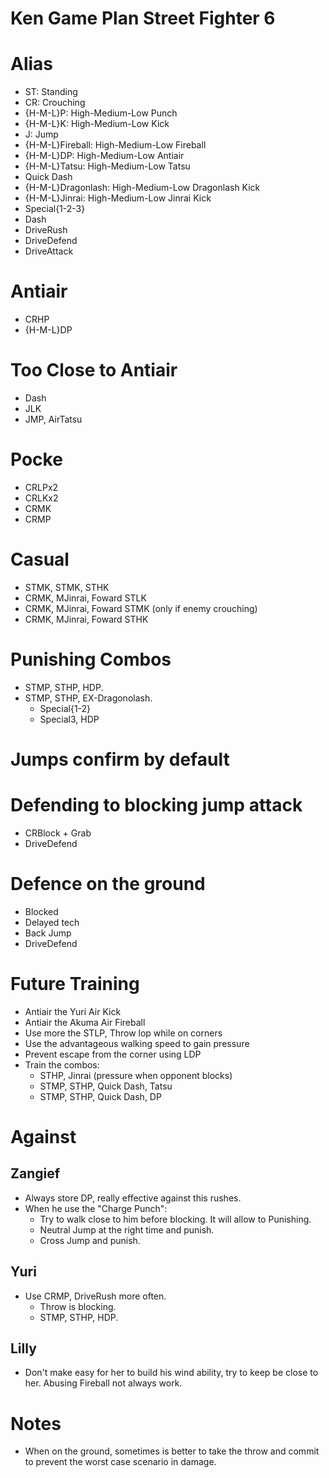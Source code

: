Ken Game Plan Street Fighter 6
==============================

# Alias
- ST: Standing
- CR: Crouching
- {H-M-L}P: High-Medium-Low Punch
- {H-M-L}K: High-Medium-Low Kick
- J: Jump
- {H-M-L}Fireball: High-Medium-Low Fireball
- {H-M-L}DP: High-Medium-Low Antiair
- {H-M-L}Tatsu: High-Medium-Low Tatsu
- Quick Dash
- {H-M-L}Dragonlash: High-Medium-Low Dragonlash Kick
- {H-M-L}Jinrai: High-Medium-Low Jinrai Kick
- Special{1-2-3}
- Dash
- DriveRush
- DriveDefend
- DriveAttack
 
# Antiair
- CRHP
- {H-M-L}DP

# Too Close to Antiair
- Dash
- JLK
- JMP, AirTatsu

# Pocke
- CRLPx2
- CRLKx2
- CRMK
- CRMP

# Casual
- STMK, STMK, STHK
- CRMK, MJinrai, Foward STLK
- CRMK, MJinrai, Foward STMK (only if enemy crouching)
- CRMK, MJinrai, Foward STHK

# Punishing Combos
- STMP, STHP, HDP.
- STMP, STHP, EX-Dragonolash.
    * Special{1-2}
    * Special3, HDP

# Jumps confirm by default


# Defending to blocking jump attack
- CRBlock + Grab
- DriveDefend

# Defence on the ground
- Blocked
- Delayed tech
- Back Jump
- DriveDefend

# Future Training
- Antiair the Yuri Air Kick
- Antiair the Akuma Air Fireball
- Use more the STLP, Throw lop while on corners
- Use the advantageous walking speed to gain pressure
- Prevent escape from the corner using LDP
- Train the combos:
    * STHP, Jinrai (pressure when opponent blocks)
    * STMP, STHP, Quick Dash, Tatsu
    * STMP, STHP, Quick Dash, DP

# Against

## Zangief
- Always store DP, really effective against this rushes.
- When he use the "Charge Punch": 
    * Try to walk close to him before blocking. It will allow to Punishing.
    * Neutral Jump at the right time and punish.
    * Cross Jump and punish.

## Yuri
- Use CRMP, DriveRush more often.
    * Throw is blocking.
    * STMP, STHP, HDP.

## Lilly
- Don't make easy for her to build his wind ability, try to keep be close to her. Abusing Fireball not always work.

# Notes
- When on the ground, sometimes is better to take the throw and commit to prevent the worst case scenario in damage.
